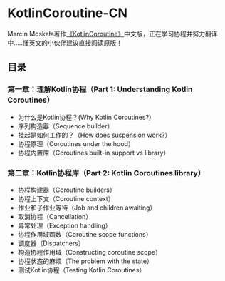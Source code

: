 # KotlinCoroutine-CN
Marcin Moskała著作[《KotlinCoroutine》](https://leanpub.com/coroutines/#happiness-guarantee)中文版，正在学习协程并努力翻译中.....懂英文的小伙伴建议直接阅读原版！
## 目录
### 第一章：理解Kotlin协程（Part 1: Understanding Kotlin Coroutines）
 - 为什么是Kotlin协程？(Why Kotlin Coroutines?）
 - 序列构造器（Sequence builder）
 - 挂起是如何工作的？（How does suspension work?）
 - 协程原理（Coroutines under the hood）
 - 协程内置库（Coroutines built-in support vs library）
### 第二章：Kotlin协程库（Part 2: Kotlin Coroutines library）
 - 协程构建器（Coroutine builders）
 - 协程上下文（Coroutine context）
 - 作业和子作业等待（Job and children awaiting）
 - 取消协程（Cancellation）
 - 异常处理（Exception handling）
 - 协程作用域函数（Coroutine scope functions）
 - 调度器（Dispatchers）
 - 构造协程作用域（Constructing coroutine scope）
 - 协程状态的麻烦（The problem with the state）
 - 测试Kotlin协程（Testing Kotlin Coroutines）
